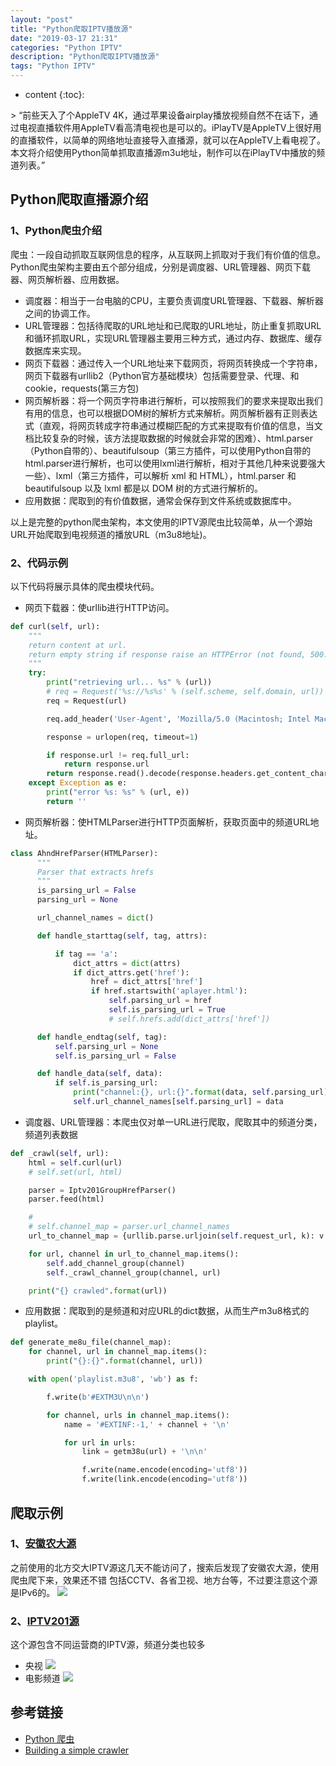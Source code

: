 ```yaml
---
layout: "post"
title: "Python爬取IPTV播放源"
date: "2019-03-17 21:31"
categories: "Python IPTV"
description: "Python爬取IPTV播放源"
tags: "Python IPTV"
---
```

* content
{:toc}:


<div class="postImg" style="background-image:url(http://carforeasy.cn/python爬取iptv播放源-aba03b31.png)"></div>
> “前些天入了个AppleTV 4K，通过苹果设备airplay播放视频自然不在话下，通过电视直播软件用AppleTV看高清电视也是可以的。iPlayTV是AppleTV上很好用的直播软件，以简单的网络地址直接导入直播源，就可以在AppleTV上看电视了。本文将介绍使用Python简单抓取直播源m3u地址，制作可以在iPlayTV中播放的频道列表。”




## Python爬取直播源介绍

### 1、Python爬虫介绍
爬虫：一段自动抓取互联网信息的程序，从互联网上抓取对于我们有价值的信息。
Python爬虫架构主要由五个部分组成，分别是调度器、URL管理器、网页下载器、网页解析器、应用数据。

+ 调度器：相当于一台电脑的CPU，主要负责调度URL管理器、下载器、解析器之间的协调工作。
+ URL管理器：包括待爬取的URL地址和已爬取的URL地址，防止重复抓取URL和循环抓取URL，实现URL管理器主要用三种方式，通过内存、数据库、缓存数据库来实现。
+ 网页下载器：通过传入一个URL地址来下载网页，将网页转换成一个字符串，网页下载器有urllib2（Python官方基础模块）包括需要登录、代理、和cookie，requests(第三方包)
+ 网页解析器：将一个网页字符串进行解析，可以按照我们的要求来提取出我们有用的信息，也可以根据DOM树的解析方式来解析。网页解析器有正则表达式（直观，将网页转成字符串通过模糊匹配的方式来提取有价值的信息，当文档比较复杂的时候，该方法提取数据的时候就会非常的困难）、html.parser（Python自带的）、beautifulsoup（第三方插件，可以使用Python自带的html.parser进行解析，也可以使用lxml进行解析，相对于其他几种来说要强大一些）、lxml（第三方插件，可以解析 xml 和 HTML），html.parser 和 beautifulsoup 以及 lxml 都是以 DOM 树的方式进行解析的。
+ 应用数据：爬取到的有价值数据，通常会保存到文件系统或数据库中。

以上是完整的python爬虫架构，本文使用的IPTV源爬虫比较简单，从一个源始URL开始爬取到电视频道的播放URL（m3u8地址)。

### 2、代码示例
以下代码将展示具体的爬虫模块代码。
+ 网页下载器：使urllib进行HTTP访问。
```python
def curl(self, url):
    """
    return content at url.
    return empty string if response raise an HTTPError (not found, 500...)
    """
    try:
        print("retrieving url... %s" % (url))
        # req = Request('%s://%s%s' % (self.scheme, self.domain, url))
        req = Request(url)

        req.add_header('User-Agent', 'Mozilla/5.0 (Macintosh; Intel Mac OS X 10_14_3) AppleWebKit/605.1.15 (KHTML, like Gecko) Version/12.0.i/605.1.15')

        response = urlopen(req, timeout=1)

        if response.url != req.full_url:
            return response.url
        return response.read().decode(response.headers.get_content_charset(), 'ignore')
    except Exception as e:
        print("error %s: %s" % (url, e))
        return ''
```
+ 网页解析器：使HTMLParser进行HTTP页面解析，获取页面中的频道URL地址。
```python
class AhndHrefParser(HTMLParser):
      """
      Parser that extracts hrefs
      """
      is_parsing_url = False
      parsing_url = None

      url_channel_names = dict()

      def handle_starttag(self, tag, attrs):

          if tag == 'a':
              dict_attrs = dict(attrs)
              if dict_attrs.get('href'):
                  href = dict_attrs['href']
                  if href.startswith('aplayer.html'):
                      self.parsing_url = href
                      self.is_parsing_url = True
                      # self.hrefs.add(dict_attrs['href'])

      def handle_endtag(self, tag):
          self.parsing_url = None
          self.is_parsing_url = False

      def handle_data(self, data):
          if self.is_parsing_url:
              print("channel:{}, url:{}".format(data, self.parsing_url))
              self.url_channel_names[self.parsing_url] = data

```
+ 调度器、URL管理器：本爬虫仅对单一URL进行爬取，爬取其中的频道分类，频道列表数据
```python
def _crawl(self, url):
    html = self.curl(url)
    # self.set(url, html)

    parser = Iptv201GroupHrefParser()
    parser.feed(html)

    #
    # self.channel_map = parser.url_channel_names
    url_to_channel_map = {urllib.parse.urljoin(self.request_url, k): v for k, v in parser.url_channel_names.items()}

    for url, channel in url_to_channel_map.items():
        self.add_channel_group(channel)
        self._crawl_channel_group(channel, url)

    print("{} crawled".format(url))
```
+ 应用数据：爬取到的是频道和对应URL的dict数据，从而生产m3u8格式的playlist。
```python
def generate_me8u_file(channel_map):
    for channel, url in channel_map.items():
        print("{}:{}".format(channel, url))

    with open('playlist.m3u8', 'wb') as f:

        f.write(b'#EXTM3U\n\n')

        for channel, urls in channel_map.items():
            name = '#EXTINF:-1,' + channel + '\n'

            for url in urls:
                link = getm38u(url) + '\n\n'

                f.write(name.encode(encoding='utf8'))
                f.write(link.encode(encoding='utf8'))

```
## 爬取示例
###  1、[安徽农大源](http://itv.ahau.edu.cn/)
之前使用的北方交大IPTV源这几天不能访问了，搜索后发现了安徽农大源，使用爬虫爬下来，效果还不错
包括CCTV、各省卫视、地方台等，不过要注意这个源是IPv6的。
![](http://carforeasy.cn/python爬取iptv播放源-b2278936.png)

###  2、[IPTV201源](http://iptv201.com)
这个源包含不同运营商的IPTV源，频道分类也较多
+ 央视
![](http://carforeasy.cn/python爬取iptv播放源-7160ae0b.png)
+ 电影频道
![](http://carforeasy.cn/python爬取iptv播放源-37e07879.png)

## 参考链接
+ [Python 爬虫](https://blog.csdn.net/guoqiankunmiss/article/details/83929625)
+ [Building a simple crawler](https://www.debrice.com/building-a-simple-crawler/)
